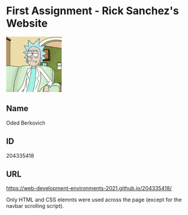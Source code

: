 # First Assignment - Rick Sanchez's Website
<img src=/src/readme.gif width="150" height="150" />

## Name
Oded Berkovich
## ID
204335418
## URL
https://web-development-environments-2021.github.io/204335418/

Only HTML and CSS elemnts were used across the page (except for the navbar scrolling script).



